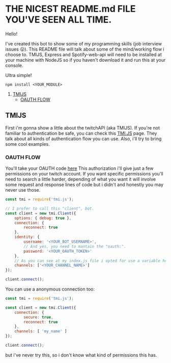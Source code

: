 # THE NICEST README.md FILE YOU'VE SEEN ALL TIME.
Hello!

I've created this bot to show some of my programming skills (job interview issues 😛). This README file will talk about some of the mind/working flow i choose to. TMIJS, Express and Spotify-web-api will need to be installed at your machine with NodeJS so if you haven't download it and run this at your console.


Ultra simple!
```
npm install <YOUR_MODULE>
```


1. [TMIJS](https://github.com/g-orgo/bot-messagecatcher/tree/master#tmijs)
	* [OAUTH FLOW](https://github.com/g-orgo/bot-messagecatcher/tree/master#oauth-flow)










## TMIJS
First i'm gonna show a little about the twitchAPI (aka TMIJS). If you're not familiar to authentication be safe, you can check this [TMI.JS](https://tmijs.com/#example-anonymous-connection) page. They talk about all kinds of authentication flow you can use. Also, i'll try to bring some cool examples.

### OAUTH FLOW

You'll take your OAUTH code [here](https://twitchapps.com/tmi/) This authorization i'll give just a few permissions on your twitch account. If you want specific permissions you'll need to search a little harder, depending of what you want it will involve some request and response lines of code but i didn't and honestly you may never use those.

```js
const tmi = require('tmi.js');

// I prefer to call this "client", bot.
const client = new tmi.Client({
	options: { debug: true },
	connection: {
		reconnect: true
	},
	identity: {
		username: '<YOUR_BOT_USERNAME>',
		// And yes, you need to mantain the "oauth:".
		password: '<YOUR_OAUTH_TOKEN>'
	},
	// As you can see at my index.js file i opted for use a variable here, but it works too.
	channels: ['<YOUR_CHANNEL_NAME>']  
});

client.connect();
```

You can use a anonymous connection too:

```js
const tmi = require('tmi.js');

const client = new tmi.Client({
	connection: {
		secure: true,
		reconnect: true
	},
	channels: [ 'my_name' ]
});

client.connect();
```

but i've never try this, so i don't know what kind of permissions this has.